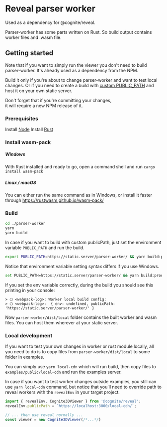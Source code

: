 # Reveal parser worker

Used as a dependency for @cognite/reveal. 

Parser-worker has some parts written on Rust. So build output contains
worker files and .wasm file.

<!-- TODO: more interesting overview is highly welcomed -->

## Getting started

Note that if you want to simply run the viewer you don't need to build 
parser-worker. It's already used as a dependency from the NPM.

Build it only if you're about to change parser-worker and want to test local changes.
Or if you need to create a build with [custom PUBLIC_PATH](https://localhost:9000/reveal/docs/installation#if-you-cant-host-workers-on-the-same-domain)
and host it on your own static server.
 
Don't forget that if you're committing your changes,  
it will require a new NPM release of it.

### Prerequisites
 
Install [Node](https://nodejs.org/en/download/)
Install [Rust](https://www.rust-lang.org/)

### Install wasm-pack

##### Windows

With Rust installed and ready to go, open a command shell and run `cargo install wasm-pack`

##### Linux / macOS

You can either run the same command as in Windows, or install it faster through https://rustwasm.github.io/wasm-pack/

### Build

```bash
cd ./parser-worker
yarn
yarn build
```

In case if you want to build with custom publicPath, 
just set the environment variable `PUBLIC_PATH` and run the build.

```bash
export PUBLIC_PATH=https://static.server/parser-worker/ && yarn build:prod
```  

Notice that environment variable setting syntax differs if you use Windows.

```bash
set PUBLIC_PATH=https://static.server/parser-worker/ && yarn build:prod
```  

If you set the env variable correctly, during the build you should see this printing in your console:

```
> ⬡ <webpack-log>: Worker local build config:
> ⬡ <webpack-log>:  { env: undefined, publicPath: 'https://static.server/parser-worker/' }
```

Now `parser-worker/dist/local` folder contains the built worker and wasm files.
You can host them wherever at your static server.

### Local development

If you want to test your own changes in worker or rust module locally,
all you need to do is to copy files from `parser-worker/dist/local` to some folder in examples.

You can simply use `yarn local-cdn` which will run build,
then copy files to `examples/public/local-cdn` and run the examples server. 

In case if you want to test worker changes outside examples, 
you still can use `yarn local-cdn` command,
but notice that you'll need to override path to reveal workers 
with the `revealEnv` in your target project.

```js
import { revealEnv, Cognite3DViewer } from '@cognite/reveal';
revealEnv.publicPath = `https://localhost:3000/local-cdn/`;

// ... then use reveal normally ...
const viewer = new Cognite3DViewer(/*...*/)
```
